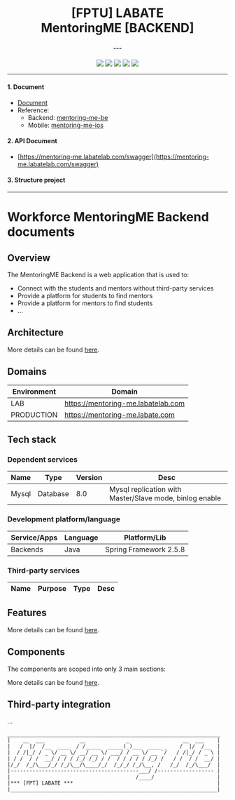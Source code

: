 <h1 align="center">
  <br>
  <a>[FPTU] LABATE</a>
  <br>
  MentoringME [BACKEND]
  <br>
</h1>

<h4 align="center"> ---</h4>

<p align="center">
    <a alt="Java">
        <img src="https://img.shields.io/badge/Java-v11-orange.svg" />
    </a>
    <a alt="Spring Boot">
        <img src="https://img.shields.io/badge/Spring%20Boot-v2.5.8-brightgreen.svg" />
    </a>
    <a alt="MySql">
        <img src="https://img.shields.io/badge/MySql-v8.0-blue.svg" />
    </a>
    <a alt="Docker">
        <img src="https://img.shields.io/badge/Docker-v20-yellowgreen.svg" />
    </a>
    <a alt="Dependencies">
        <img src="https://img.shields.io/badge/dependencies-up%20to%20date-brightgreen.svg" />
    </a>
</p>
<hr>

#### 1. Document
- [Document](docs)
- Reference: 
  - Backend: [mentoring-me-be](https://github.com/tasszz2k/mentoring-me-be)
  - Mobile: [mentoring-me-ios](https://github.com/bigdreamer1610/mentoring-me-ios)

#### 2. API Document

- [https://mentoring-me.labatelab.com/swagger](https://mentoring-me.labatelab.com/swagger)

#### 3. Structure project

---

# Workforce MentoringME Backend documents

## Overview

The MentoringME Backend is a web application that is used to:

+ Connect with the students and mentors without third-party services
+ Provide a platform for students to find mentors
+ Provide a platform for mentors to find students
+ ...

## Architecture

More details can be found [here](docs/architecture.md).

## Domains

| Environment | Domain                             |
|-------------|------------------------------------|
| LAB         | https://mentoring-me.labatelab.com |
| PRODUCTION  | https://mentoring-me.labate.com    |

## Tech stack

### Dependent services

| Name       | Type     | Version | Desc                                                         |
|------------|----------|---------|--------------------------------------------------------------|
| Mysql      | Database | 8.0     | Mysql replication with Master/Slave mode, binlog enable      |

### Development platform/language

| Service/Apps | Language | Platform/Lib           |
|--------------|----------|------------------------|
| Backends     | Java     | Spring Framework 2.5.8 |

### Third-party services

| Name | Purpose | Type | Desc |
|------|---------|------|------|

## Features

More details can be found [here](docs/feature/features.md).

## Components

The components are scoped into only 3 main sections:

More details can be found [here](docs/components/README.md).

## Third-party integration

...

```
____________________________________________________________________
|    __  ___           __             _                 __  ___    |
|   /  |/  /__  ____  / /_____  _____(_)___  ____ _    /  |/  /__  |
|  / /|_/ / _ \/ __ \/ __/ __ \/ ___/ / __ \/ __ `/   / /|_/ / _ \ |
| / /  / /  __/ / / / /_/ /_/ / /  / / / / / /_/ /   / /  / /  __/ |
|/_/  /_/\___/_/ /_/\__/\____/_/  /_/_/ /_/\__, /   /_/  /_/\___/  |
|-----------------------------------------___/ /------------------ |
|                                        /____/                    |
|*** [FPT] LABATE ***                                              |
|__________________________________________________________________|
```
